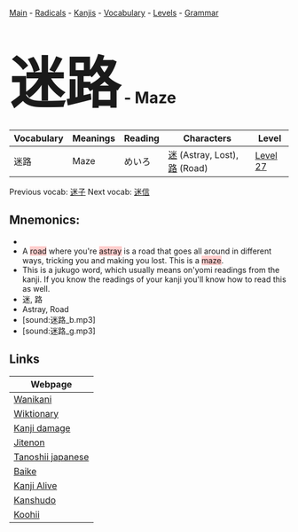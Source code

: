 <style> bigfont {font-size: 100px}</style>
[Main](../README.md) -
[Radicals](../radicals.md) -
[Kanjis](../kanjis.md) -
[Vocabulary](../vocabulary.md) -
[Levels](../levels.md) -
[Grammar](../grammar.md)
# <bigfont> 迷路</bigfont> - Maze 

| Vocabulary | Meanings | Reading | Characters | Level |
| --- | --- | --- | --- | --- |
| 迷路 | Maze | めいろ |  [迷](../kanjis/迷.md) (Astray, Lost), [路](../kanjis/路.md) (Road) | [Level 27](../levels/wk_level27.md) |

Previous vocab: [迷子](迷子.md) Next vocab: [迷信](迷信.md) 

## Mnemonics:

* 
* A <span style="background-color:#ffcccb"> road</span> where you're <span style="background-color:#ffcccb"> astray</span> is a road that goes all around in different ways, tricking you and making you lost. This is a <span style="background-color:#ffcccb"> maze</span>.
* This is a jukugo word, which usually means on'yomi readings from the kanji. If you know the readings of your kanji you'll know how to read this as well.
* 迷, 路
* Astray, Road
* [sound:迷路_b.mp3]
* [sound:迷路_g.mp3]


## Links 

| Webpage |
| --- |
| [Wanikani          ](https://www.wanikani.com/kanji/迷路) |
| [Wiktionary        ](https://en.wiktionary.org/wiki/迷路) |
| [Kanji damage      ](http://www.kanjidamage.com/kanji/search?utf8=✓&q=迷路) |
| [Jitenon           ](https://jitenon.com/kanji/迷路) |
| [Tanoshii japanese ](https://www.tanoshiijapanese.com/dictionary/kanji.cfm?k=迷路) |
| [Baike             ](https://baike.baidu.com/item/迷路) |
| [Kanji Alive       ](https://app.kanjialive.com/迷路) |
| [Kanshudo          ](https://www.kanshudo.com/searchmn?q=迷路) |
| [Koohii            ](https://kanji.koohii.com/study/kanji/迷路) |
